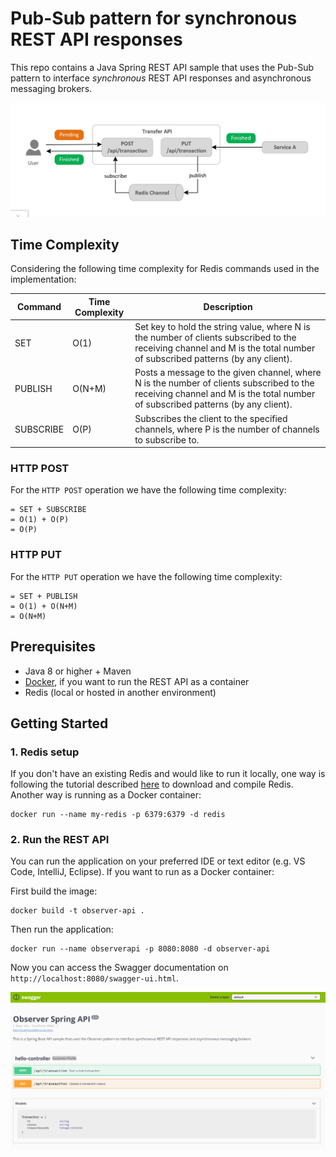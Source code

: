 # Pub-Sub pattern for synchronous REST API responses

This repo contains a Java Spring REST API sample that uses the Pub-Sub pattern to interface *synchronous* REST API responses and asynchronous messaging brokers.

![Architecture](./images/architecture.jpg)

## Time Complexity

Considering the following time complexity for Redis commands used in the implementation:

| Command | Time Complexity | Description |
| -------------- | -------------- |-------------- |
| SET | O(1) | Set key to hold the string value, where N is the number of clients subscribed to the receiving channel and M is the total number of subscribed patterns (by any client).|
| PUBLISH | O(N+M) | Posts a message to the given channel, where N is the number of clients subscribed to the receiving channel and M is the total number of subscribed patterns (by any client). |
| SUBSCRIBE | O(P) | Subscribes the client to the specified channels, where P is the number of channels to subscribe to. |

### **HTTP POST**

For the `HTTP POST` operation we have the following time complexity:

    = SET + SUBSCRIBE
    = O(1) + O(P) 
    = O(P)

### **HTTP PUT**

For the `HTTP PUT` operation we have the following time complexity:

    = SET + PUBLISH
    = O(1) + O(N+M) 
    = O(N+M)
    
## Prerequisites

- Java 8 or higher + Maven
- [Docker](https://docs.docker.com/install/), if you want to run the REST API as a container
- Redis (local or hosted in another environment)

## Getting Started

### **1. Redis setup**

If you don't have an existing Redis and would like to run it locally, one way is following the tutorial described [here](https://redis.io/topics/quickstart) to download and compile Redis. Another way is running as a Docker container:

    docker run --name my-redis -p 6379:6379 -d redis


### **2. Run the REST API**

You can run the application on your preferred IDE or text editor (e.g. VS Code, IntelliJ, Eclipse). If you want to run as a Docker container:

First build the image:

    docker build -t observer-api .

Then run the application:

    docker run --name observerapi -p 8080:8080 -d observer-api

Now you can access the Swagger documentation on `http://localhost:8080/swagger-ui.html`.

![Swagger](./images/swagger.jpg)
